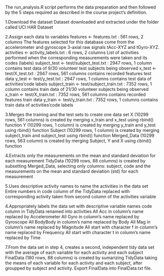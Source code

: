 The run_analysis.R script performs the data preparation and then followed by the 5 steps required as described in the course project’s definition.

1.Download the dataset
Dataset downloaded and extracted under the folder called UCI HAR Dataset

2.Assign each data to variables
	features <- features.txt : 561 rows, 2 columns
	The features selected for this database come from the accelerometer and gyroscope 3-axial raw signals tAcc-XYZ and tGyro-XYZ.
	activities <- activity_labels.txt : 6 rows, 2 columns
	List of activities performed when the corresponding measurements were taken and its codes (labels)
	subject_test <- test/subject_test.txt : 2947 rows, 1 column
	contains test data of 9/30 volunteer test subjects being observed
	x_test <- test/X_test.txt : 2947 rows, 561 columns
	contains recorded features test data
	y_test <- test/y_test.txt : 2947 rows, 1 columns
	contains test data of activities’code labels
	subject_train <- test/subject_train.txt : 7352 rows, 1 column
	contains train data of 21/30 volunteer subjects being observed
	x_train <- test/X_train.txt : 7352 rows, 561 columns
	contains recorded features train data
	y_train <- test/y_train.txt : 7352 rows, 1 columns
	contains train data of activities’code labels

3.Merges the training and the test sets to create one data set
	X (10299 rows, 561 columns) is created by merging x_train and x_test using rbind() function
	Y (10299 rows, 1 column) is created by merging y_train and y_test using rbind() function
	Subject (10299 rows, 1 column) is created by merging subject_train and subject_test using rbind() function
	Merged_Data (10299 rows, 563 column) is created by merging Subject, Y and X using cbind() function
	
4.Extracts only the measurements on the mean and standard deviation for each measurement
	TidyData (10299 rows, 88 columns) is created by subsetting Merged_Data, selecting only columns: subject, code and the measurements on the mean and standard deviation (std) for each measurement

5.Uses descriptive activity names to name the activities in the data set
	Entire numbers in code column of the TidyData replaced with corresponding activity taken from second column of the activities variable

4.Appropriately labels the data set with descriptive variable names
	code column in TidyData renamed into activities
	All Acc in column’s name replaced by Accelerometer
	All Gyro in column’s name replaced by Gyroscope
	All BodyBody in column’s name replaced by Body
	All Mag in column’s name replaced by Magnitude
	All start with character f in column’s name replaced by Frequency
	All start with character t in column’s name replaced by Time

7.From the data set in step 4, creates a second, independent tidy data set with the average of each variable for each activity and each subject
	FinalData (180 rows, 88 columns) is created by sumarizing TidyData taking the means of each variable for each activity and each subject, after groupped by subject and activity.
	Export FinalData into FinalData.txt file.
